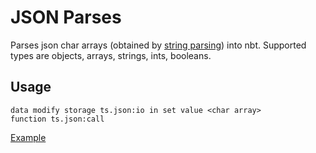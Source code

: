 # JSON Parses

Parses json char arrays (obtained by [string parsing](https://github.com/McTsts/Minecraft-String-Utilities)) into nbt. Supported types are objects, arrays, strings, ints, booleans.

## Usage
```
data modify storage ts.json:io in set value <char array>
function ts.json:call
```
[Example](https://github.com/McTsts/json-parser/blob/main/data/ts.json/functions/example.mcfunction)
